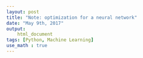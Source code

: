 ```yaml
---
layout: post
title: "Note: optimization for a neural network"
date: "May 9th, 2017"
output:
    html_document
tags: [Python, Machine Learning]
use_math : true
---
```

